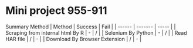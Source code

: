 # Mini project 955-911

Summary Method
| Method | Success |  Fail |
| ------ | ------- | ----- |
| Scraping from internal html By R | - | / |
| Selenium By Python | - | / |
| Read HAR file | / | - |
| Download By Browser Extension | / | - |
